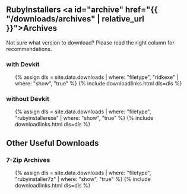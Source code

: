 ## RubyInstallers <a id="archive" href="{{ "/downloads/archives" | relative_url }}">Archives</a>

Not sure what version to download? Please read the right column for recommendations.

###  with Devkit

<ul>
  {% assign dls = site.data.downloads | where: "filetype", "ridkexe" | where: "show", "true" %}
  {% include downloadlinks.html dls=dls %}
</ul>

### without Devkit

<ul>
  {% assign dls = site.data.downloads | where: "filetype", "rubyinstallerexe" | where: "show", "true" %}
  {% include downloadlinks.html dls=dls %}
</ul>

## Other Useful Downloads

### 7-Zip Archives

<ul>
  {% assign dls = site.data.downloads | where: "filetype", "rubyinstaller7z" | where: "show", "true" %}
  {% include downloadlinks.html dls=dls %}
</ul>
